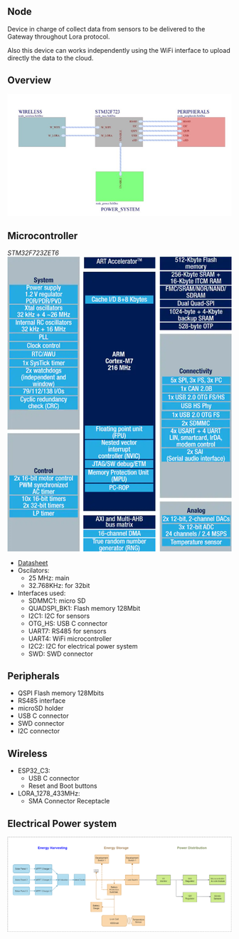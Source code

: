 ## Node
Device in charge of collect data from sensors to be delivered to the Gateway throughout Lora protocol.  

Also this device can works independently using the WiFi interface to upload directly the data to the cloud.
## Overview
![node-overview](../img/node-overview.jpg)
## Microcontroller
  *STM32F723ZET6*  
  ![STM32F7](../img/stm32f723.PNG)
- [Datasheet](https://www.st.com/resource/en/datasheet/stm32f722ic.pdf)
- Oscilators:  
  - 25 MHz: main
  - 32.768KHz: for 32bit
- Interfaces used:
  - SDMMC1: micro SD
  - QUADSPI_BK1: Flash memory 128Mbit
  - I2C1: I2C for sensors
  - OTG_HS: USB C connector
  - UART7: RS485 for sensors
  - UART4: WiFi microcontroller
  - I2C2: I2C for electrical power system
  - SWD: SWD connector

## Peripherals
- QSPI Flash memory 128Mbits
- RS485 interface
- microSD holder
- USB C connector
- SWD connector
- I2C connector

## Wireless
- ESP32_C3:
  - USB C connector
  - Reset and Boot buttons
- LORA_1278_433MHz:
  - SMA Connector Receptacle

## Electrical Power system
![energy](../diagrams/energy.png)  


